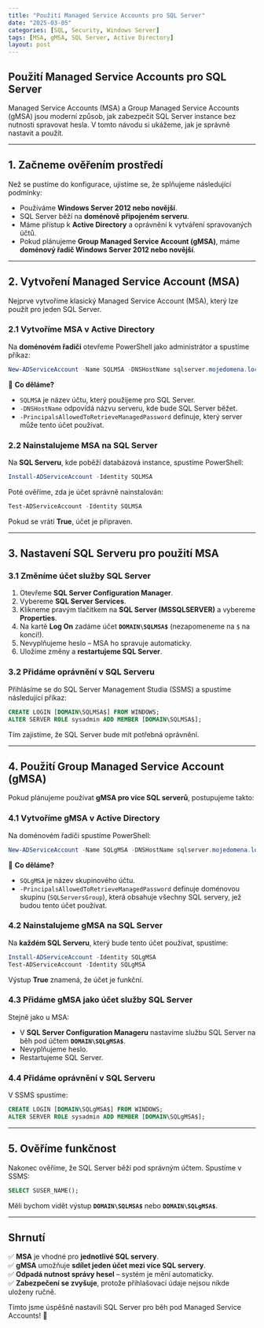 ```yaml
---
title: "Použití Managed Service Accounts pro SQL Server"
date: "2025-03-05"
categories: [SQL, Security, Windows Server]
tags: [MSA, gMSA, SQL Server, Active Directory]
layout: post
---
```


## Použití Managed Service Accounts pro SQL Server

Managed Service Accounts (MSA) a Group Managed Service Accounts (gMSA) jsou moderní způsob, jak zabezpečit SQL Server instance bez nutnosti spravovat hesla. V tomto návodu si ukážeme, jak je správně nastavit a použít.

---

## 1. Začneme ověřením prostředí

Než se pustíme do konfigurace, ujistíme se, že splňujeme následující podmínky:
- Používáme **Windows Server 2012 nebo novější**.
- SQL Server běží na **doménově připojeném serveru**.
- Máme přístup k **Active Directory** a oprávnění k vytváření spravovaných účtů.
- Pokud plánujeme **Group Managed Service Account (gMSA)**, máme **doménový řadič Windows Server 2012 nebo novější**.

---

## 2. Vytvoření Managed Service Account (MSA)

Nejprve vytvoříme klasický Managed Service Account (MSA), který lze použít pro jeden SQL Server.

### 2.1 Vytvoříme MSA v Active Directory

Na **doménovém řadiči** otevřeme PowerShell jako administrátor a spustíme příkaz:

```powershell
New-ADServiceAccount -Name SQLMSA -DNSHostName sqlserver.mojedomena.local -PrincipalsAllowedToRetrieveManagedPassword sqlserver$
```

📌 **Co děláme?**
- `SQLMSA` je název účtu, který použijeme pro SQL Server.
- `-DNSHostName` odpovídá názvu serveru, kde bude SQL Server běžet.
- `-PrincipalsAllowedToRetrieveManagedPassword` definuje, který server může tento účet používat.

### 2.2 Nainstalujeme MSA na SQL Server

Na **SQL Serveru**, kde poběží databázová instance, spustíme PowerShell:

```powershell
Install-ADServiceAccount -Identity SQLMSA
```

Poté ověříme, zda je účet správně nainstalován:

```powershell
Test-ADServiceAccount -Identity SQLMSA
```

Pokud se vrátí **True**, účet je připraven.

---

## 3. Nastavení SQL Serveru pro použití MSA

### 3.1 Změníme účet služby SQL Server

1. Otevřeme **SQL Server Configuration Manager**.
2. Vybereme **SQL Server Services**.
3. Klikneme pravým tlačítkem na **SQL Server (MSSQLSERVER)** a vybereme **Properties**.
4. Na kartě **Log On** zadáme účet **`DOMAIN\SQLMSA$`** (nezapomeneme na `$` na konci!).
5. Nevyplňujeme heslo – MSA ho spravuje automaticky.
6. Uložíme změny a **restartujeme SQL Server**.

### 3.2 Přidáme oprávnění v SQL Serveru

Přihlásíme se do SQL Server Management Studia (SSMS) a spustíme následující příkaz:

```sql
CREATE LOGIN [DOMAIN\SQLMSA$] FROM WINDOWS;
ALTER SERVER ROLE sysadmin ADD MEMBER [DOMAIN\SQLMSA$];
```

Tím zajistíme, že SQL Server bude mít potřebná oprávnění.

---

## 4. Použití Group Managed Service Account (gMSA)

Pokud plánujeme používat **gMSA pro více SQL serverů**, postupujeme takto:

### 4.1 Vytvoříme gMSA v Active Directory

Na doménovém řadiči spustíme PowerShell:

```powershell
New-ADServiceAccount -Name SQLgMSA -DNSHostName sqlserver.mojedomena.local -PrincipalsAllowedToRetrieveManagedPassword "SQLServersGroup"
```

📌 **Co děláme?**
- `SQLgMSA` je název skupinového účtu.
- `-PrincipalsAllowedToRetrieveManagedPassword` definuje doménovou skupinu (`SQLServersGroup`), která obsahuje všechny SQL servery, jež budou tento účet používat.

### 4.2 Nainstalujeme gMSA na SQL Server

Na **každém SQL Serveru**, který bude tento účet používat, spustíme:

```powershell
Install-ADServiceAccount -Identity SQLgMSA
Test-ADServiceAccount -Identity SQLgMSA
```

Výstup **True** znamená, že účet je funkční.

### 4.3 Přidáme gMSA jako účet služby SQL Server

Stejně jako u MSA:
- V **SQL Server Configuration Manageru** nastavíme službu SQL Server na běh pod účtem **`DOMAIN\SQLgMSA$`**.
- Nevyplňujeme heslo.
- Restartujeme SQL Server.

### 4.4 Přidáme oprávnění v SQL Serveru

V SSMS spustíme:

```sql
CREATE LOGIN [DOMAIN\SQLgMSA$] FROM WINDOWS;
ALTER SERVER ROLE sysadmin ADD MEMBER [DOMAIN\SQLgMSA$];
```

---

## 5. Ověříme funkčnost

Nakonec ověříme, že SQL Server běží pod správným účtem. Spustíme v SSMS:

```sql
SELECT SUSER_NAME();
```

Měli bychom vidět výstup **`DOMAIN\SQLMSA$`** nebo **`DOMAIN\SQLgMSA$`**.

---

## Shrnutí

✅ **MSA** je vhodné pro **jednotlivé SQL servery**.  
✅ **gMSA** umožňuje **sdílet jeden účet mezi více SQL servery**.  
✅ **Odpadá nutnost správy hesel** – systém je mění automaticky.  
✅ **Zabezpečení se zvyšuje**, protože přihlašovací údaje nejsou nikde uloženy ručně.  

Tímto jsme úspěšně nastavili SQL Server pro běh pod Managed Service Accounts! 🎯
